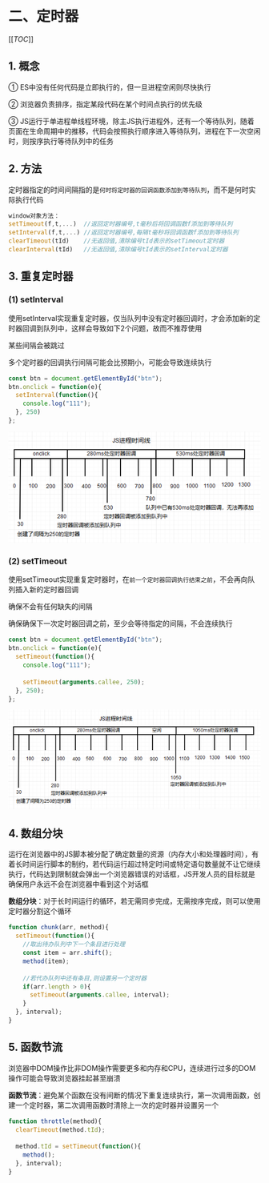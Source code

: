 # 二、定时器

[[_TOC_]]

## 1. 概念

① ES中没有任何代码是立即执行的，但一旦进程空闲则尽快执行

② 浏览器负责排序，指定某段代码在某个时间点执行的优先级

③ JS运行于单进程单线程环境，除主JS执行进程外，还有一个等待队列，随着页面在生命周期中的推移，代码会按照执行顺序进入等待队列，进程在下一次空闲时，则按序执行等待队列中的任务

## 2. 方法

定时器指定的时间间隔指的是`何时将定时器的回调函数添加到等待队列`，而不是何时实际执行代码

```javascript
window对象方法：
setTimeout(f,t,...)  //返回定时器编号,t毫秒后将回调函数f添加到等待队列
setInterval(f,t,...) //返回定时器编号,每隔t毫秒将回调函数f添加到等待队列
clearTimeout(tId)    //无返回值,清除编号tId表示的setTimeout定时器
clearInterval(tId)   //无返回值,清除编号tId表示的setInterval定时器
```

## 3. 重复定时器

### (1) setInterval

使用setInterval实现重复定时器，仅当队列中没有定时器回调时，才会添加新的定时器回调到队列中，这样会导致如下2个问题，故而不推荐使用

某些间隔会被跳过

多个定时器的回调执行间隔可能会比预期小，可能会导致连续执行

```javascript
const btn = document.getElementById("btn");
btn.onclick = function(e){
  setInterval(function(){
    console.log("111");
  }, 250)
};
```

![setInterval](../../../images/JS/函数/setInterval.png)

### (2) setTimeout

使用setTimeout实现重复定时器时，在`前一个定时器回调执行结束之前`，不会再向队列插入新的定时器回调 

确保不会有任何缺失的间隔 

确保确保下一次定时器回调之前，至少会等待指定的间隔，不会连续执行

```javascript
const btn = document.getElementById("btn");
btn.onclick = function(e){
  setTimeout(function(){
    console.log("111");

    setTimeout(arguments.callee, 250);
  }, 250);
};
```

![setTimeout](../../../images/JS/函数/setTimeout.png)

## 4. 数组分块

运行在浏览器中的JS脚本被分配了确定数量的资源（内存大小和处理器时间），有着长时间运行脚本的制约，若代码运行超过特定时间或特定语句数量就不让它继续执行，代码达到限制就会弹出一个浏览器错误的对话框，JS开发人员的目标就是确保用户永远不会在浏览器中看到这个对话框 

**数组分块**：对于长时间运行的循环，若无需同步完成，无需按序完成，则可以使用定时器分割这个循环

```javascript
function chunk(arr, method){
  setTimeout(function(){
    //取出待办队列中下一个条目进行处理
    const item = arr.shift();
    method(item);

    //若代办队列中还有条目,则设置另一个定时器
    if(arr.length > 0){
      setTimeout(arguments.callee, interval);
    }
  }, interval);
}
```

## 5. 函数节流

浏览器中DOM操作比非DOM操作需要更多和内存和CPU，连续进行过多的DOM操作可能会导致浏览器挂起甚至崩溃 

**函数节流**：避免某个函数在没有间断的情况下重复连续执行，第一次调用函数，创建一个定时器，第二次调用函数时清除上一次的定时器并设置另一个

```javascript
function throttle(method){
  clearTimeout(method.tId);

  method.tId = setTimeout(function(){
    method();
  }, interval);
}
```
